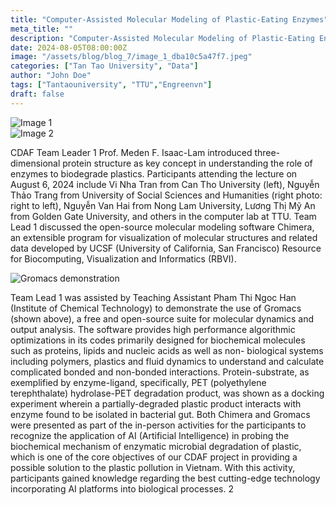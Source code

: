 ```yaml
---
title: "Computer-Assisted Molecular Modeling of Plastic-Eating Enzymes"
meta_title: ""
description: "Computer-Assisted Molecular Modeling of Plastic-Eating Enzymes"
date: 2024-08-05T08:00:00Z
image: "/assets/blog/blog_7/image_1_dba10c5a47f7.jpeg"
categories: ["Tan Tao University", "Data"]
author: "John Doe"
tags: ["Tantaouniversity", "TTU","Engreenvn"]
draft: false
---
```


<div class="image-grid-two">
  <div class="image-item">
    <img src="/assets/blog/blog_7/image_1_5e068a07636b.jpeg" alt="Image 1" />
  </div>
  <div class="image-item">
    <img src="/assets/blog/blog_7/image_1_dba10c5a47f7.jpeg" alt="Image 2" />
  </div>
</div>

CDAF Team Leader 1 Prof. Meden F. Isaac\-Lam introduced three\-dimensional protein
structure as key concept in understanding the role of enzymes to biodegrade plastics.
Participants attending the lecture on August 6, 2024 include Vi Nha Tran from Can Tho
University (left), Nguyễn Thảo Trang from University of Social Sciences and Humanities
(right photo: right to left), Nguyễn Van Hai from Nong Lam University, Lương Thị Mỹ An
from Golden Gate University, and others in the computer lab at TTU. Team Lead 1
discussed the open\-source molecular modeling software Chimera, an extensible program
for visualization of molecular structures and related data developed by UCSF (University
of California, San Francisco) Resource for Biocomputing, Visualization and Informatics
(RBVI).

<div class="center-image">
  <img src="/assets/blog/blog_7/image_2_1b7fe0f0b878.jpeg" alt="Gromacs demonstration" />
</div>

Team Lead 1 was assisted by Teaching Assistant Pham Thi Ngoc Han (Institute of Chemical Technology) to
demonstrate the use of Gromacs (shown above), a free and open\-source suite for molecular dynamics
and output analysis. The software provides high performance algorithmic optimizations in its codes
primarily designed for biochemical molecules such as proteins, lipids and nucleic acids as well as non\-
biological systems including polymers, plastics and fluid dynamics to understand and calculate
complicated bonded and non\-bonded interactions. Protein\-substrate, as exemplified by enzyme\-ligand,
specifically, PET (polyethylene terephthalate) hydrolase\-PET degradation product, was shown as a docking
experiment wherein a partially\-degraded plastic product interacts with enzyme found to be isolated in
bacterial gut. Both Chimera and Gromacs were presented as part of the in\-person activities for the
participants to recognize the application of AI (Artificial Intelligence) in probing the biochemical
mechanism of enzymatic microbial degradation of plastic, which is one of the core objectives of our CDAF
project in providing a possible solution to the plastic pollution in Vietnam. With this activity, participants
gained knowledge regarding the best cutting\-edge technology incorporating AI platforms into biological
processes.
2
